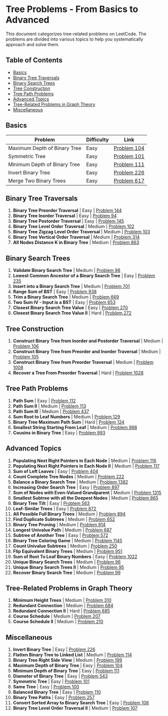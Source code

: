 # Tree Problems - From Basics to Advanced

This document categorizes tree-related problems on LeetCode. The problems are divided into various topics to help you systematically approach and solve them.

## Table of Contents

- [Basics](#basics)
- [Binary Tree Traversals](#binary-tree-traversals)
- [Binary Search Trees](#binary-search-trees)
- [Tree Construction](#tree-construction)
- [Tree Path Problems](#tree-path-problems)
- [Advanced Topics](#advanced-topics)
- [Tree-Related Problems in Graph Theory](#tree-related-problems-in-graph-theory)
- [Miscellaneous](#miscellaneous)

## Basics

| Problem | Difficulty | Link |
|---------|------------|------|
| Maximum Depth of Binary Tree | Easy | [Problem 104](https://leetcode.com/problems/maximum-depth-of-binary-tree/) |
| Symmetric Tree | Easy | [Problem 101](https://leetcode.com/problems/symmetric-tree/) |
| Minimum Depth of Binary Tree | Easy | [Problem 111](https://leetcode.com/problems/minimum-depth-of-binary-tree/) |
| Invert Binary Tree | Easy | [Problem 226](https://leetcode.com/problems/invert-binary-tree/) |
| Merge Two Binary Trees | Easy | [Problem 617](https://leetcode.com/problems/merge-two-binary-trees/) |


## Binary Tree Traversals

1. **Binary Tree Preorder Traversal** | Easy | [Problem 144](https://leetcode.com/problems/binary-tree-preorder-traversal/)
2. **Binary Tree Inorder Traversal** | Easy | [Problem 94](https://leetcode.com/problems/binary-tree-inorder-traversal/)
3. **Binary Tree Postorder Traversal** | Easy | [Problem 145](https://leetcode.com/problems/binary-tree-postorder-traversal/)
4. **Binary Tree Level Order Traversal** | Medium | [Problem 102](https://leetcode.com/problems/binary-tree-level-order-traversal/)
5. **Binary Tree Zigzag Level Order Traversal** | Medium | [Problem 103](https://leetcode.com/problems/binary-tree-zigzag-level-order-traversal/)
6. **Binary Tree Vertical Order Traversal** | Medium | [Problem 314](https://leetcode.com/problems/binary-tree-vertical-order-traversal/)
7. **All Nodes Distance K in Binary Tree** | Medium | [Problem 863](https://leetcode.com/problems/all-nodes-distance-k-in-binary-tree/)

## Binary Search Trees

1. **Validate Binary Search Tree** | Medium | [Problem 98](https://leetcode.com/problems/validate-binary-search-tree/)
2. **Lowest Common Ancestor of a Binary Search Tree** | Easy | [Problem 235](https://leetcode.com/problems/lowest-common-ancestor-of-a-binary-search-tree/)
3. **Insert into a Binary Search Tree** | Medium | [Problem 701](https://leetcode.com/problems/insert-into-a-binary-search-tree/)
4. **Range Sum of BST** | Easy | [Problem 938](https://leetcode.com/problems/range-sum-of-bst/)
5. **Trim a Binary Search Tree** | Medium | [Problem 669](https://leetcode.com/problems/trim-a-binary-search-tree/)
6. **Two Sum IV - Input is a BST** | Easy | [Problem 653](https://leetcode.com/problems/two-sum-iv-input-is-a-bst/)
7. **Closest Binary Search Tree Value** | Easy | [Problem 270](https://leetcode.com/problems/closest-binary-search-tree-value/)
8. **Closest Binary Search Tree Value II** | Hard | [Problem 272](https://leetcode.com/problems/closest-binary-search-tree-value-ii/)

## Tree Construction

1. **Construct Binary Tree from Inorder and Postorder Traversal** | Medium | [Problem 106](https://leetcode.com/problems/construct-binary-tree-from-inorder-and-postorder-traversal/)
2. **Construct Binary Tree from Preorder and Inorder Traversal** | Medium | [Problem 105](https://leetcode.com/problems/construct-binary-tree-from-preorder-and-inorder-traversal/)
3. **Construct Binary Tree from Preorder Traversal** | Medium | [Problem 1008](https://leetcode.com/problems/construct-binary-tree-from-preorder-traversal/)
4. **Recover a Tree From Preorder Traversal** | Hard | [Problem 1028](https://leetcode.com/problems/recover-a-tree-from-preorder-traversal/)

## Tree Path Problems

1. **Path Sum** | Easy | [Problem 112](https://leetcode.com/problems/path-sum/)
2. **Path Sum II** | Medium | [Problem 113](https://leetcode.com/problems/path-sum-ii/)
3. **Path Sum III** | Medium | [Problem 437](https://leetcode.com/problems/path-sum-iii/)
4. **Sum Root to Leaf Numbers** | Medium | [Problem 129](https://leetcode.com/problems/sum-root-to-leaf-numbers/)
5. **Binary Tree Maximum Path Sum** | Hard | [Problem 124](https://leetcode.com/problems/binary-tree-maximum-path-sum/)
6. **Smallest String Starting From Leaf** | Medium | [Problem 988](https://leetcode.com/problems/smallest-string-starting-from-leaf/)
7. **Cousins in Binary Tree** | Easy | [Problem 993](https://leetcode.com/problems/cousins-in-binary-tree/)

## Advanced Topics

1. **Populating Next Right Pointers in Each Node** | Medium | [Problem 116](https://leetcode.com/problems/populating-next-right-pointers-in-each-node/)
2. **Populating Next Right Pointers in Each Node II** | Medium | [Problem 117](https://leetcode.com/problems/populating-next-right-pointers-in-each-node-ii/)
3. **Sum of Left Leaves** | Easy | [Problem 404](https://leetcode.com/problems/sum-of-left-leaves/)
4. **Count Complete Tree Nodes** | Medium | [Problem 222](https://leetcode.com/problems/count-complete-tree-nodes/)
5. **Balance a Binary Search Tree** | Medium | [Problem 1382](https://leetcode.com/problems/balance-a-binary-search-tree/)
6. **Increasing Order Search Tree** | Easy | [Problem 897](https://leetcode.com/problems/increasing-order-search-tree/)
7. **Sum of Nodes with Even-Valued Grandparent** | Medium | [Problem 1315](https://leetcode.com/problems/sum-of-nodes-with-even-valued-grandparent/)
8. **Smallest Subtree with all the Deepest Nodes** | Medium | [Problem 865](https://leetcode.com/problems/smallest-subtree-with-all-the-deepest-nodes/)
9. **Binary Tree Tilt** | Easy | [Problem 563](https://leetcode.com/problems/binary-tree-tilt/)
10. **Leaf-Similar Trees** | Easy | [Problem 872](https://leetcode.com/problems/leaf-similar-trees/)
11. **All Possible Full Binary Trees** | Medium | [Problem 894](https://leetcode.com/problems/all-possible-full-binary-trees/)
12. **Find Duplicate Subtrees** | Medium | [Problem 652](https://leetcode.com/problems/find-duplicate-subtrees/)
13. **Binary Tree Pruning** | Medium | [Problem 814](https://leetcode.com/problems/binary-tree-pruning/)
14. **Longest Univalue Path** | Medium | [Problem 687](https://leetcode.com/problems/longest-univalue-path/)
15. **Subtree of Another Tree** | Easy | [Problem 572](https://leetcode.com/problems/subtree-of-another-tree/)
16. **Binary Tree Coloring Game** | Medium | [Problem 1145](https://leetcode.com/problems/binary-tree-coloring-game/)
17. **Count Univalue Subtrees** | Medium | [Problem 250](https://leetcode.com/problems/count-univalue-subtrees/)
18. **Flip Equivalent Binary Trees** | Medium | [Problem 951](https://leetcode.com/problems/flip-equivalent-binary-trees/)
19. **Sum of Root To Leaf Binary Numbers** | Easy | [Problem 1022](https://leetcode.com/problems/sum-of-root-to-leaf-binary-numbers/)
20. **Unique Binary Search Trees** | Medium | [Problem 96](https://leetcode.com/problems/unique-binary-search-trees/)
21. **Unique Binary Search Trees II** | Medium | [Problem 95](https://leetcode.com/problems/unique-binary-search-trees-ii/)
22. **Recover Binary Search Tree** | Medium | [Problem 99](https://leetcode.com/problems/recover-binary-search-tree/)

## Tree-Related Problems in Graph Theory
1. **Minimum Height Trees** | Medium | [Problem 310](https://leetcode.com/problems/minimum-height-trees/)
2. **Redundant Connection** | Medium | [Problem 684](https://leetcode.com/problems/redundant-connection/)
3. **Redundant Connection II** | Hard | [Problem 685](https://leetcode.com/problems/redundant-connection-ii/)
4. **Course Schedule** | Medium | [Problem 207](https://leetcode.com/problems/course-schedule/)
5. **Course Schedule II** | Medium | [Problem 210](https://leetcode.com/problems/course-schedule-ii/)

## Miscellaneous
1. **Invert Binary Tree** | Easy | [Problem 226](https://leetcode.com/problems/invert-binary-tree/)
2. **Flatten Binary Tree to Linked List** | Medium | [Problem 114](https://leetcode.com/problems/flatten-binary-tree-to-linked-list/)
3. **Binary Tree Right Side View** | Medium | [Problem 199](https://leetcode.com/problems/binary-tree-right-side-view/)
4. **Maximum Depth of Binary Tree** | Easy | [Problem 104](https://leetcode.com/problems/maximum-depth-of-binary-tree/)
5. **Minimum Depth of Binary Tree** | Easy | [Problem 111](https://leetcode.com/problems/minimum-depth-of-binary-tree/)
6. **Diameter of Binary Tree** | Easy | [Problem 543](https://leetcode.com/problems/diameter-of-binary-tree/)
7. **Symmetric Tree** | Easy | [Problem 101](https://leetcode.com/problems/symmetric-tree/)
8. **Same Tree** | Easy | [Problem 100](https://leetcode.com/problems/same-tree/)
9. **Balanced Binary Tree** | Easy | [Problem 110](https://leetcode.com/problems/balanced-binary-tree/)
10. **Binary Tree Paths** | Easy | [Problem 257](https://leetcode.com/problems/binary-tree-paths/)
11. **Convert Sorted Array to Binary Search Tree** | Easy | [Problem 108](https://leetcode.com/problems/convert-sorted-array-to-binary-search-tree/)
12. **Binary Tree Level Order Traversal II** | Medium | [Problem 107](https://leetcode.com/problems/binary-tree-level-order-traversal-ii/)
